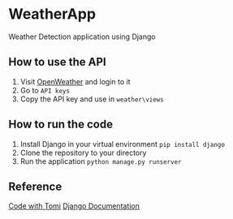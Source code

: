 # WeatherApp
Weather Detection application using Django

## How to use the API
1. Visit [OpenWeather](https://openweathermap.org/) and login to it
2. Go to `API keys`
3. Copy the API key and use in `weather\views`

## How to run the code
1. Install Django in your virtual environment  `pip install django`
2. Clone the repository to your directory
3. Run the application  `python manage.py runserver`

## Reference
[Code with Tomi](https://www.youtube.com/playlist?list=PLQ52otQ1tqfICU5YSTak_h4pqQDj5epvX)
[Django Documentation](https://www.djangoproject.com/)
